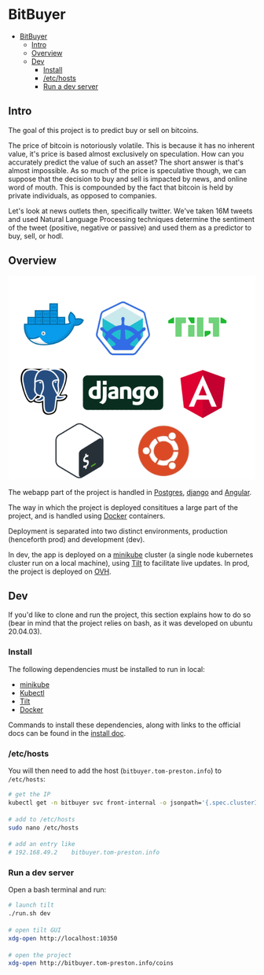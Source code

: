 # BitBuyer

- [BitBuyer](#bitbuyer)
  - [Intro](#intro)
  - [Overview](#overview)
  - [Dev](#dev)
    - [Install](#install)
    - [/etc/hosts](#etchosts)
    - [Run a dev server](#run-a-dev-server)

## Intro

The goal of this project is to predict buy or sell on bitcoins.

The price of bitcoin is notoriously volatile.  This is because it has no inherent value, it's price is based almost exclusively on speculation.  How can you accurately predict the value of such an asset?  The short answer is that's almost impossible.  As so much of the price is speculative though, we can suppose that the decision to buy and sell is impacted by news, and online word of mouth.  This is compounded by the fact that bitcoin is held by private individuals, as opposed to companies.

Let's look at news outlets then, specifically twitter.  We've taken 16M tweets and used Natural Language Processing techniques determine the sentiment of the tweet (positive, negative or passive) and used them as a predictor to buy, sell, or hodl.

## Overview

![Technologies](./docs/img/technos.png)

The webapp part of the project is handled in [Postgres](https://www.postgresql.org/), [django](https://www.djangoproject.com/) and [Angular](https://angular.io/).

The way in which the project is deployed consititues a large part of the project, and is handled using [Docker](https://www.docker.com/) containers.

Deployment is separated into two distinct environments, production (henceforth prod) and development (dev).

In dev, the app is deployed on a [minikube](https://minikube.sigs.k8s.io/docs/start/) cluster (a single node kubernetes cluster run on a local machine), using [Tilt](https://tilt.dev/) to facilitate live updates.  In prod, the project is deployed on [OVH](https://www.ovh.co.uk/).

## Dev

If you'd like to clone and run the project, this section explains how to do so (bear in mind that the project relies on bash, as it was developed on ubuntu 20.04.03).

### Install

The following dependencies must be installed to run in local:

- [minikube](https://minikube.sigs.k8s.io/docs/start/)
- [Kubectl](https://v1-18.docs.kubernetes.io/docs/tasks/tools/install-kubectl/)
- [Tilt](https://tilt.dev/)
- [Docker](https://www.docker.com/)

Commands to install these dependencies, along with links to the official docs can be found in the [install doc](./install.md).

### /etc/hosts

You will then need to add the host (`bitbuyer.tom-preston.info`) to `/etc/hosts`:

```bash
# get the IP
kubectl get -n bitbuyer svc front-internal -o jsonpath='{.spec.clusterIP}'

# add to /etc/hosts
sudo nano /etc/hosts

# add an entry like
# 192.168.49.2    bitbuyer.tom-preston.info
```

### Run a dev server

Open a bash terminal and run:

```bash
# launch tilt
./run.sh dev

# open tilt GUI
xdg-open http://localhost:10350

# open the project
xdg-open http://bitbuyer.tom-preston.info/coins
```
